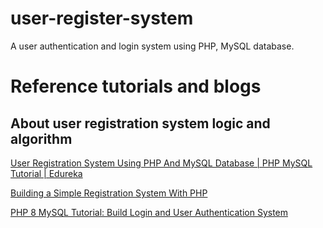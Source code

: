 # user-register-system
A user authentication and login system using PHP, MySQL database. 
# Reference tutorials and blogs
## About user registration system logic and algorithm
[User Registration System Using PHP And MySQL Database | PHP MySQL Tutorial | Edureka](https://www.youtube.com/watch?v=qjwc8ScTHnY&list=PL9MM1vRTitObJa_5ZRfNtb8nT3Z11qL5i&index=4&ab_channel=edureka%21edureka%21)

[Building a Simple Registration System With PHP](https://medium.com/swlh/building-a-simple-registration-system-with-php-89d6218a063c)

[
PHP 8 MySQL Tutorial: Build Login and User Authentication System](https://www.positronx.io/build-php-mysql-login-and-user-authentication-system/)